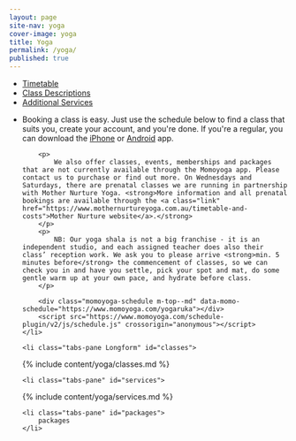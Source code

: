 ```yaml
---
layout: page
site-nav: yoga
cover-image: yoga
title: Yoga
permalink: /yoga/
published: true
---
```


<div class="tabs-wrapper">
	<ul class="tabs">
		<li class="tabs-listItem active">
			<a class="tabs-link" href="#timetable">Timetable</a>
		</li>
		<li class="tabs-listItem">
			<a class="tabs-link" href="#classes">Class Descriptions</a>
		</li>
		<li class="tabs-listItem">
			<a class="tabs-link" href="#services">Additional Services</a>
		</li>
	</ul>
</div>
<ul class="tabs-content">
	<li class="tabs-pane active" id="timetable">
		<p>
			Booking a class is easy. Just use the schedule below to find a class that suits you, create your account, and you're done. If you're a regular, you can download the <a class="link" href="https://itunes.apple.com/au/app/momoyoga/id1233882505?mt=8">iPhone</a> or <a class="link" href="https://play.google.com/store/apps/details?id=com.momostudio.momoyoga">Android</a> app.
		</p>

		<p>
			We also offer classes, events, memberships and packages that are not currently available through the Momoyoga app. Please contact us to purchase or find out more. On Wednesdays and Saturdays, there are prenatal classes we are running in partnership with Mother Nurture Yoga. <strong>More information and all prenatal bookings are available through the <a class="link" href="https://www.mothernurtureyoga.com.au/timetable-and-costs">Mother Nurture website</a>.</strong>
		</p>
		<p>
			NB: Our yoga shala is not a big franchise - it is an independent studio, and each assigned teacher does also their class’ reception work. We ask you to please arrive <strong>min. 5 minutes before</strong> the commencement of classes, so we can check you in and have you settle, pick your spot and mat, do some gentle warm up at your own pace, and hydrate before class.
		</p>

		<div class="momoyoga-schedule m-top--md" data-momo-schedule="https://www.momoyoga.com/yogaruka"></div>
		<script src="https://www.momoyoga.com/schedule-plugin/v2/js/schedule.js" crossorigin="anonymous"></script>
	</li>

	<li class="tabs-pane Longform" id="classes">
<div class="Longform Longform--blogpost" markdown="1">
{% include content/yoga/classes.md %}
</div>
	</li>

	<li class="tabs-pane" id="services">
<div class="Longform Longform--blogpost" markdown="1">
{% include content/yoga/services.md %}
</div>
	</li>

	<li class="tabs-pane" id="packages">
		packages
	</li>
</ul>
